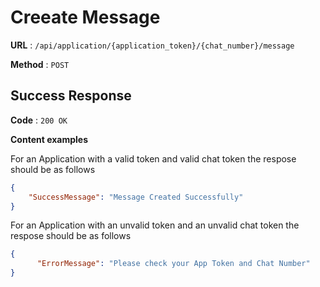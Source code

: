 # Creeate Message

**URL** : `/api/application/{application_token}/{chat_number}/message`

**Method** : `POST`

## Success Response

**Code** : `200 OK`

**Content examples**

For an Application with a valid token and valid chat token the respose should be as follows 

```json
{
    "SuccessMessage": "Message Created Successfully"
}
```

For an Application with an unvalid token and an unvalid chat token the respose should be as follows 

```json
{
      "ErrorMessage": "Please check your App Token and Chat Number"
}
```

